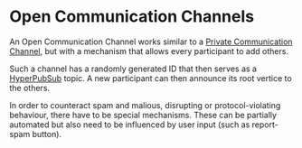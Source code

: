 # Open Communication Channels

An Open Communication Channel works similar to a [Private Communication Channel](https://github.com/fsteff/certacrypt/blob/master/docs/private-commchannel.md), but with a mechanism that allows every participant to add others.

Such a channel has a randomly generated ID that then serves as a [HyperPubSub](https://github.com/fsteff/hyperpubsub) topic. A new participant can then announce its root vertice to the others.

In order to counteract spam and malious, disrupting or protocol-violating behaviour, there have to be special mechanisms. These can be partially automated but also need to be influenced by user input (such as report-spam button).
